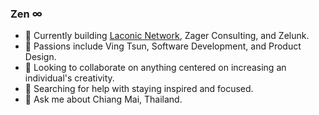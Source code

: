 ### Zen ∞

- 🔭 Currently building [Laconic Network](https://laconic.com/), Zager Consulting, and Zelunk.
- 🌱 Passions include Ving Tsun, Software Development, and Product Design.
- 👯 Looking to collaborate on anything centered on increasing an individual's creativity.
- 🤔 Searching for help with staying inspired and focused.
- 💬 Ask me about Chiang Mai, Thailand.
